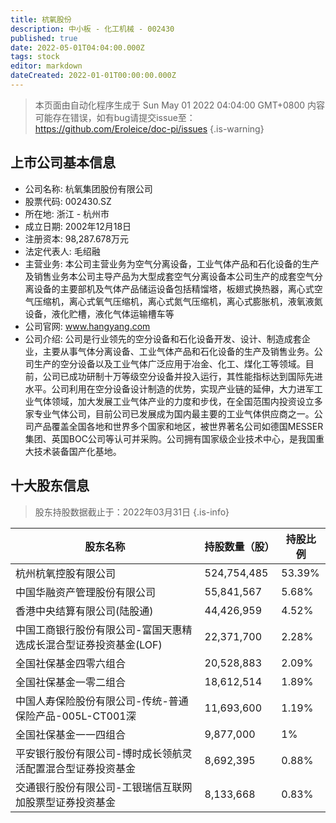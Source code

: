 ```yaml
---
title: 杭氧股份
description: 中小板 - 化工机械 - 002430
published: true
date: 2022-05-01T04:04:00.000Z
tags: stock
editor: markdown
dateCreated: 2022-01-01T00:00:00.000Z
---
```


> 本页面由自动化程序生成于 Sun May 01 2022 04:04:00 GMT+0800
> 内容可能存在错误，如有bug请提交issue至：https://github.com/Eroleice/doc-pi/issues
{.is-warning}

## 上市公司基本信息
- 公司名称: 杭氧集团股份有限公司
- 股票代码: 002430.SZ
- 所在地: 浙江 - 杭州市
- 成立日期: 2002年12月18日
- 注册资本: 98,287.678万元
- 法定代表人: 毛绍融
- 主营业务: 本公司主营业务为空气分离设备，工业气体产品和石化设备的生产及销售业务本公司主导产品为大型成套空气分离设备本公司生产的成套空气分离设备的主要部机及气体产品储运设备包括精馏塔，板翅式换热器，离心式空气压缩机，离心式氧气压缩机，离心式氮气压缩机，离心式膨胀机，液氧液氮设备，液化贮槽，液化气体运输槽车等
- 公司官网: www.hangyang.com
- 公司介绍: 公司是行业领先的空分设备和石化设备开发、设计、制造成套企业，主要从事气体分离设备、工业气体产品和石化设备的生产及销售业务。公司生产的空分设备以及工业气体广泛应用于冶金、化工、煤化工等领域。目前，公司已成功研制十万等级空分设备并投入运行，其性能指标达到国际先进水平。公司利用在空分设备设计制造的优势，实现产业链的延伸，大力进军工业气体领域，加大发展工业气体产业的力度和步伐，在全国范围内投资设立多家专业气体公司，目前公司已发展成为国内最主要的工业气体供应商之一。公司产品覆盖全国各地和世界多个国家和地区，被世界著名公司如德国MESSER集团、英国BOC公司等认可并采购。公司拥有国家级企业技术中心，是我国重大技术装备国产化基地。


## 十大股东信息
> 股东持股数据截止于：2022年03月31日
{.is-info}

| 股东名称 | 持股数量（股） | 持股比例 |
| --- | --- | --- |
| 杭州杭氧控股有限公司 | 524,754,485 | 53.39% |
| 中国华融资产管理股份有限公司 | 55,841,567 | 5.68% |
| 香港中央结算有限公司(陆股通) | 44,426,959 | 4.52% |
| 中国工商银行股份有限公司-富国天惠精选成长混合型证券投资基金(LOF) | 22,371,700 | 2.28% |
| 全国社保基金四零六组合 | 20,528,883 | 2.09% |
| 全国社保基金一零二组合 | 18,612,514 | 1.89% |
| 中国人寿保险股份有限公司-传统-普通保险产品-005L-CT001深 | 11,693,600 | 1.19% |
| 全国社保基金一一四组合 | 9,877,000 | 1% |
| 平安银行股份有限公司-博时成长领航灵活配置混合型证券投资基金 | 8,692,395 | 0.88% |
| 交通银行股份有限公司-工银瑞信互联网加股票型证券投资基金 | 8,133,668 | 0.83% |




